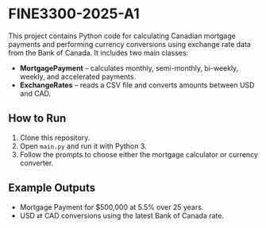 # FINE3300-2025-A1

This project contains Python code for calculating Canadian mortgage payments and performing currency conversions using exchange rate data from the Bank of Canada. It includes two main classes:

- **MortgagePayment** – calculates monthly, semi-monthly, bi-weekly, weekly, and accelerated payments.
- **ExchangeRates** – reads a CSV file and converts amounts between USD and CAD.

## How to Run
1. Clone this repository.
2. Open `main.py` and run it with Python 3.
3. Follow the prompts to choose either the mortgage calculator or currency converter.

## Example Outputs
- Mortgage Payment for $500,000 at 5.5% over 25 years.
- USD ⇄ CAD conversions using the latest Bank of Canada rate.
